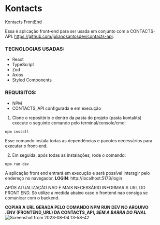 # Kontacts
Kontacts FrontEnd

Essa é aplicação front-end para ser usada em conjunto com a CONTACTS-API: https://github.com/julianosantosdev/contacts-api.

### TECNOLOGIAS USADAS:
- React
- TypeScript
- Zod
- Axios
- Styled Components

### REQUISITOS:
- NPM
- CONTACTS_API configurada e em execução

1) Clone o repositório e dentro da pasta do projeto (pasta kontakts) execute o seguinte comando pelo terminal/console/cmd:

`npm install`

Esse comando instala todas as dependências e pacotes necessários para executar o front-end.

2) Em seguida, após todas as instalações, rode o comando:

`npm run dev`

A aplicação front end entrará em execução e será possível interagir pelo endereço no navegador.
**LOGIN**: http://localhost:5173/login

APÓS ATUALIZAÇÃO NAO É MAIS NECESSÁRIO INFORMAR A URL DO FRONT END. Só utilize a medida abaixo caso o frontend nao consiga se comunicar com o backend.

**COPIAR A URL GERADA PELO COMANDO NPM RUN DEV NO ARQUIVO .ENV (FRONTEND_URL) DA CONTACTS_API, _SEM A BARRA DO FINAL_**
![Screenshot from 2023-08-04 13-58-42](https://github.com/julianosantosdev/contacts-front/assets/110478861/c159a35c-5dd8-4bf1-8ce7-23f64e337d8a)


